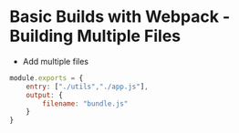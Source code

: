 # Basic Builds with Webpack - Building Multiple Files


- Add multiple files

```javascript
module.exports = {
	entry: ["./utils","./app.js"],
	output: {
		filename: "bundle.js"
	}
}
```